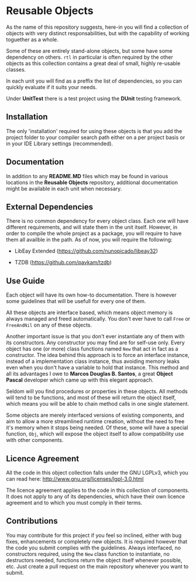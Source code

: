 Reusable Objects
================

As the name of this repository suggests, here-in you will find a collection of
objects with very distinct responsabilities, but with the capability of working
toguether as a whole.

Some of these are entirely stand-alone objects, but some have some dependency on
others. `rtl` in particular is often required by the other objects as this 
collection contains a great deal of small, highly re-usable classes.

In each unit you will find as a preffix the list of dependencies, so you can 
quickly evaluate if it suits your needs.

Under **UnitTest** there is a test project using the **DUnit** testing framework.


Installation
------------

The only 'installation' required for using these objects is that you add the 
project folder to your compiler search path either on a per project basis or in
your IDE Library settings (recommended).


Documentation
-------------

In addition to any **README.MD** files which may be found in various locations in
the **Reusable Objects** repository, additional documentation might be available 
in each unit when necessary.


External Dependencies
---------------------

There is no common dependency for every object class. Each one will have different
requirements, and will state them in the unit itself.
However, in order to compile the whole project as a package, you will require to 
have them all availble in the path.
As of now, you will require the following:

* LibEay Extended (https://github.com/nunopicado/libeay32)

* TZDB (https://github.com/pavkam/tzdb)


Use Guide
---------

Each object will have its own how-to documentation. There is however some 
guidelines that will be usefull for every one of them.

All these objects are interface based, which means object memory is always
managed and freed automatically. You don't ever have to call `Free` or `FreeAndNil`
on any of these objects.

Another important issue is that you don't ever instantiate any of them with its 
constructors. Any constructor you may find are for self-use only.
Every object has one (or more) class functions named `New` that act in fact as a 
constructor.
The idea behind this approach is to force an interface instance, instead of a 
implementation class instance, thus avoiding memory leaks even when you don't 
have a variable to hold that instance.
This method and all its advantages I owe to **Marcos Douglas B. Santos**, a great 
**Object Pascal** developer which came up with this elegant approach.

Seldom will you find procedures or properties in these objects.
All methods will tend to be functions, and most of these will return the object
itself, which means you will be able to chain method calls in one single 
statement.

Some objects are merely interfaced versions of existing components, and aim to
allow a more streamlined runtime creation, without the need to free it's memory
when it stops being needed. Of these, some will have a special function, `Obj`, 
which will expose the object itself to allow compatibility use with other 
components.


Licence Agreement
-----------------

All the code in this object collection falls under the GNU LGPLv3, which you
can read here: http://www.gnu.org/licenses/lgpl-3.0.html

The licence agreement applies to the code in this collection of components.
It does not apply to any of its dependencies, which have their own licence 
agreement and to which you must comply in their terms.


Contributions
-------------

You may contribute for this project if you feel so inclined, either with bug 
fixes, enhancements or completely new objects.
It is required however that the code you submit complies with the guidelines.
Always interfaced, no constructors required, using the `New` class function to
instantiate, no destructors needed, functions return the object itself whenever
possible, etc.
Just create a pull request on the main repository whenever you want to submit.
